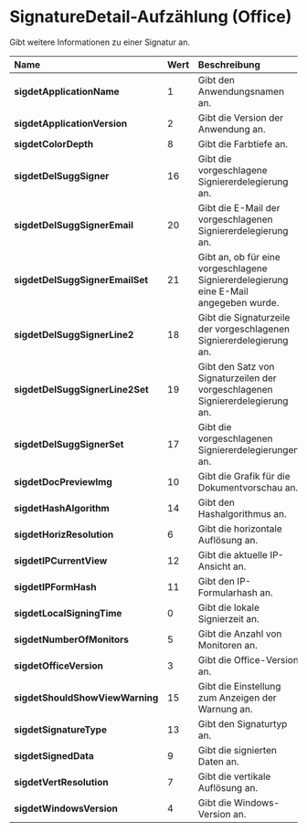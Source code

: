 
# SignatureDetail-Aufzählung (Office)

Gibt weitere Informationen zu einer Signatur an.



|**Name**|**Wert**|**Beschreibung**|
|:-----|:-----|:-----|
|**sigdetApplicationName**|1|Gibt den Anwendungsnamen an.|
|**sigdetApplicationVersion**|2|Gibt die Version der Anwendung an.|
|**sigdetColorDepth**|8|Gibt die Farbtiefe an.|
|**sigdetDelSuggSigner**|16|Gibt die vorgeschlagene Signiererdelegierung an.|
|**sigdetDelSuggSignerEmail**|20|Gibt die E-Mail der vorgeschlagenen Signiererdelegierung an.|
|**sigdetDelSuggSignerEmailSet**|21|Gibt an, ob für eine vorgeschlagene Signiererdelegierung eine E-Mail angegeben wurde.|
|**sigdetDelSuggSignerLine2**|18|Gibt die Signaturzeile der vorgeschlagenen Signiererdelegierung an.|
|**sigdetDelSuggSignerLine2Set**|19|Gibt den Satz von Signaturzeilen der vorgeschlagenen Signiererdelegierung an.|
|**sigdetDelSuggSignerSet**|17|Gibt die vorgeschlagenen Signiererdelegierungen an.|
|**sigdetDocPreviewImg**|10|Gibt die Grafik für die Dokumentvorschau an.|
|**sigdetHashAlgorithm**|14|Gibt den Hashalgorithmus an.|
|**sigdetHorizResolution**|6|Gibt die horizontale Auflösung an.|
|**sigdetIPCurrentView**|12|Gibt die aktuelle IP-Ansicht an.|
|**sigdetIPFormHash**|11|Gibt den IP-Formularhash an.|
|**sigdetLocalSigningTime**|0|Gibt die lokale Signierzeit an.|
|**sigdetNumberOfMonitors**|5|Gibt die Anzahl von Monitoren an.|
|**sigdetOfficeVersion**|3|Gibt die Office-Version an.|
|**sigdetShouldShowViewWarning**|15|Gibt die Einstellung zum Anzeigen der Warnung an.|
|**sigdetSignatureType**|13|Gibt den Signaturtyp an.|
|**sigdetSignedData**|9|Gibt die signierten Daten an.|
|**sigdetVertResolution**|7|Gibt die vertikale Auflösung an.|
|**sigdetWindowsVersion**|4|Gibt die Windows-Version an.|
